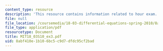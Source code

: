 ```yaml
---
content_type: resource
description: 'This resource contains information related to hour exam. '
file: null
file_location: /coursemedia/18-03-differential-equations-spring-2010/8abf410e1b106bc5c9d7dfdc95cf2bad_MIT18_03S10_ex3.pdf
file_type: application/pdf
resourcetype: Document
title: MIT18_03S10_ex3.pdf
uid: 8abf410e-1b10-6bc5-c9d7-dfdc95cf2bad
---
```

